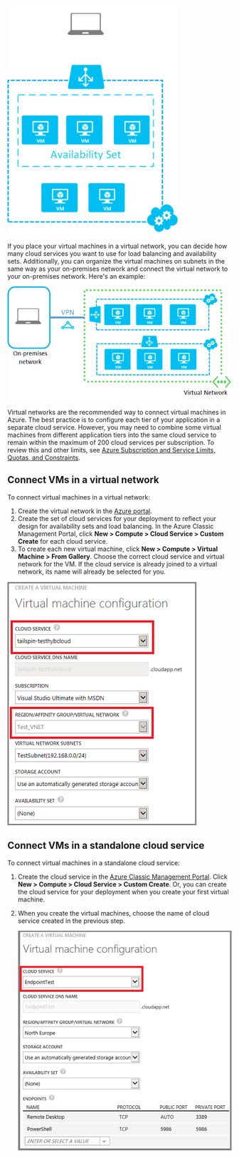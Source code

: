 ![Virtual machines in a standalone cloud service](./media/virtual-machines-common-classic-connect-vms/CloudServiceExample.png)

If you place your virtual machines in a virtual network, you can decide how many cloud services you want to use for load balancing and availability sets. Additionally, you can organize the virtual machines on subnets in the same way as your on-premises network and connect the virtual network to your on-premises network. Here's an example:

![Virtual machines in a virtual network](./media/virtual-machines-common-classic-connect-vms/VirtualNetworkExample.png)

Virtual networks are the recommended way to connect virtual machines in Azure. The best practice is to configure each tier of your application in a separate cloud service. However, you may need to combine some virtual machines from different application tiers into the same cloud service to remain within the maximum of 200 cloud services per subscription. To review this and other limits, see [Azure Subscription and Service Limits, Quotas, and Constraints](../articles/azure-subscription-service-limits.md).

## Connect VMs in a virtual network
To connect virtual machines in a virtual network:

1. Create the virtual network in the [Azure portal](../articles/virtual-network/virtual-networks-create-vnet-classic-pportal.md).
2. Create the set of cloud services for your deployment to reflect your design for availability sets and load balancing. In the Azure Classic Management Portal, click **New > Compute > Cloud Service > Custom Create** for each cloud service.
3. To create each new virtual machine, click **New > Compute > Virtual Machine > From Gallery**. Choose the correct cloud service and virtual network for the VM. If the cloud service is already joined to a virtual network, its name will already be selected for you.

![Selecting a cloud service for a virtual machine](./media/virtual-machines-common-classic-connect-vms/VMConfig1.png)

## Connect VMs in a standalone cloud service
To connect virtual machines in a standalone cloud service:

1. Create the cloud service in the [Azure Classic Management Portal](http://manage.windowsazure.cn). Click **New > Compute > Cloud Service > Custom Create**. Or, you can create the cloud service for your deployment when you create your first virtual machine.
2. When you create the virtual machines, choose the name of cloud service created in the previous step.

   ![Add a virtual machine to an existing cloud service](./media/virtual-machines-common-classic-connect-vms/Connect-VM-to-CS.png)